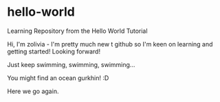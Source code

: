 # hello-world
Learning Repository from the Hello World Tutorial

Hi,
I'm zolivia - I'm pretty much new t github so I'm keen on learning and getting started!
Looking forward!

Just keep swimming, swimming, swimming...

You might find an ocean gurkhin! :D

Here we go again.
